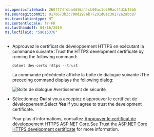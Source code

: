 ```yaml
---
ms.openlocfilehash: 260f774fdba4d16a4fcb00ac1c699acf4d1bf5b5
ms.sourcegitcommit: 017b673b3c700d2976b77201d0ac30172e2abc87
ms.translationtype: HT
ms.contentlocale: fr-FR
ms.lasthandoff: 04/16/2019
ms.locfileid: "59615378"
---
```

* <span data-ttu-id="ecac2-101">Approuvez le certificat de développement HTTPS en exécutant la commande suivante :</span><span class="sxs-lookup"><span data-stu-id="ecac2-101">Trust the HTTPS development certificate by running the following command:</span></span>

  ```console
  dotnet dev-certs https --trust
  ```

  <span data-ttu-id="ecac2-102">La commande précédente affiche la boîte de dialogue suivante :</span><span class="sxs-lookup"><span data-stu-id="ecac2-102">The preceding command displays the following dialog:</span></span>

  ![Boîte de dialogue Avertissement de sécurité](~/getting-started/_static/cert.png)

* <span data-ttu-id="ecac2-104">Sélectionnez **Oui** si vous acceptez d’approuver le certificat de développement.</span><span class="sxs-lookup"><span data-stu-id="ecac2-104">Select **Yes** if you agree to trust the development certificate.</span></span>

  <span data-ttu-id="ecac2-105">Pour plus d’informations, consultez [Approuver le certificat de développement HTTPS ASP.NET Core](xref:security/enforcing-ssl#trust-the-aspnet-core-https-development-certificate-on-windows-and-macos).</span><span class="sxs-lookup"><span data-stu-id="ecac2-105">See [Trust the ASP.NET Core HTTPS development certificate](xref:security/enforcing-ssl#trust-the-aspnet-core-https-development-certificate-on-windows-and-macos) for more information.</span></span>
  
